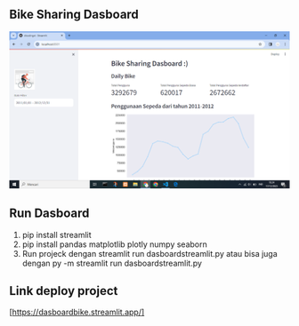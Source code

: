 ## Bike Sharing Dasboard 
![imagedeplotstreamlit](https://github.com/sifaurrohmah/analiysis-data/blob/main/imagedeplotstreamlit.png)

## Run Dasboard
1. pip install streamlit
2. pip install pandas matplotlib plotly numpy seaborn
3. Run projeck dengan streamlit run dasboardstreamlit.py atau bisa juga dengan py -m streamlit run dasboardstreamlit.py 

## Link deploy project
[https://dasboardbike.streamlit.app/]
